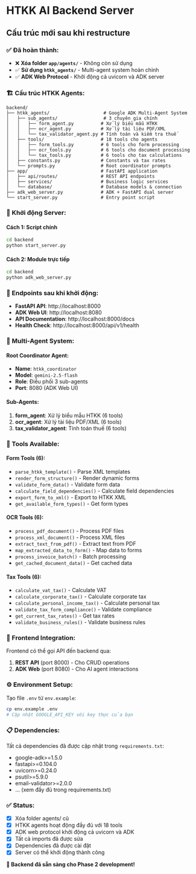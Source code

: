 # HTKK AI Backend Server

## Cấu trúc mới sau khi restructure

### ✅ Đã hoàn thành:
- ❌ **Xóa folder `app/agents/`** - Không còn sử dụng
- ✅ **Sử dụng `htkk_agents/`** - Multi-agent system hoàn chỉnh
- ✅ **ADK Web Protocol** - Khởi động cả uvicorn và ADK server

### 🏗️ Cấu trúc HTKK Agents:

```
backend/
├── htkk_agents/                    # Google ADK Multi-Agent System
│   ├── sub_agents/                 # 3 chuyên gia chính
│   │   ├── form_agent.py          # Xử lý biểu mẫu HTKK
│   │   ├── ocr_agent.py           # Xử lý tài liệu PDF/XML
│   │   └── tax_validator_agent.py # Tính toán và kiểm tra thuế
│   ├── tools/                     # 18 tools cho agents
│   │   ├── form_tools.py          # 6 tools cho form processing
│   │   ├── ocr_tools.py           # 6 tools cho document processing
│   │   └── tax_tools.py           # 6 tools cho tax calculations
│   ├── constants.py               # Constants và tax rates
│   └── prompts.py                 # Root coordinator prompts
├── app/                           # FastAPI application
│   ├── api/routes/                # REST API endpoints
│   ├── services/                  # Business logic services
│   └── database/                  # Database models & connection
├── adk_web_server.py              # ADK + FastAPI dual server
└── start_server.py                # Entry point script
```

### 🚀 Khởi động Server:

#### Cách 1: Script chính
```bash
cd backend
python start_server.py
```

#### Cách 2: Module trực tiếp
```bash
cd backend
python adk_web_server.py
```

### 📡 Endpoints sau khi khởi động:

- **FastAPI API**: http://localhost:8000
- **ADK Web UI**: http://localhost:8080  
- **API Documentation**: http://localhost:8000/docs
- **Health Check**: http://localhost:8000/api/v1/health

### 🤖 Multi-Agent System:

#### Root Coordinator Agent:
- **Name**: `htkk_coordinator`
- **Model**: `gemini-2.5-flash`
- **Role**: Điều phối 3 sub-agents
- **Port**: 8080 (ADK Web UI)

#### Sub-Agents:
1. **form_agent**: Xử lý biểu mẫu HTKK (6 tools)
2. **ocr_agent**: Xử lý tài liệu PDF/XML (6 tools)  
3. **tax_validator_agent**: Tính toán thuế (6 tools)

### 🔧 Tools Available:

#### Form Tools (6):
- `parse_htkk_template()` - Parse XML templates
- `render_form_structure()` - Render dynamic forms
- `validate_form_data()` - Validate form data
- `calculate_field_dependencies()` - Calculate field dependencies
- `export_form_to_xml()` - Export to HTKK XML
- `get_available_form_types()` - Get form types

#### OCR Tools (6):
- `process_pdf_document()` - Process PDF files
- `process_xml_document()` - Process XML files
- `extract_text_from_pdf()` - Extract text from PDF
- `map_extracted_data_to_form()` - Map data to forms
- `process_invoice_batch()` - Batch processing
- `get_cached_document_data()` - Get cached data

#### Tax Tools (6):
- `calculate_vat_tax()` - Calculate VAT
- `calculate_corporate_tax()` - Calculate corporate tax
- `calculate_personal_income_tax()` - Calculate personal tax
- `validate_tax_form_compliance()` - Validate compliance
- `get_current_tax_rates()` - Get tax rates
- `validate_business_rules()` - Validate business rules

### 🔄 Frontend Integration:

Frontend có thể gọi API đến backend qua:
1. **REST API** (port 8000) - Cho CRUD operations
2. **ADK Web** (port 8080) - Cho AI agent interactions

### ⚙️ Environment Setup:

Tạo file `.env` từ `env.example`:
```bash
cp env.example .env
# Cập nhật GOOGLE_API_KEY với key thực của bạn
```

### 📋 Dependencies:

Tất cả dependencies đã được cập nhật trong `requirements.txt`:
- google-adk>=1.5.0
- fastapi>=0.104.0
- uvicorn>=0.24.0
- psutil>=5.9.0
- email-validator>=2.0.0
- ... (xem đầy đủ trong requirements.txt)

### ✅ Status:

- [x] Xóa folder agents/ cũ
- [x] HTKK agents hoạt động đầy đủ với 18 tools
- [x] ADK web protocol khởi động cả uvicorn và ADK
- [x] Tất cả imports đã được sửa
- [x] Dependencies đã được cài đặt
- [x] Server có thể khởi động thành công

**🎉 Backend đã sẵn sàng cho Phase 2 development!**
